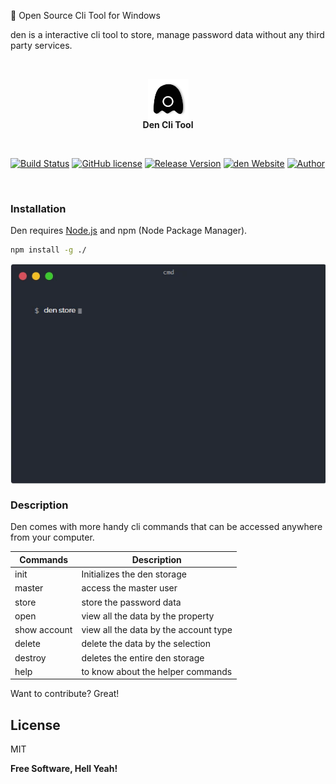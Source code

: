 
🎉 Open Source Cli Tool for Windows

den is a interactive cli tool to store, manage password data without any third party services.

&nbsp;
&nbsp;
<p align="center">
  <img align="center" height="65px" src="./images/logo.png" alt="den-logo"/><br/>
  <span><strong>Den Cli Tool</strong></span>
</p>
&nbsp;

[![Build Status](https://img.shields.io/badge/build-passing-green.svg)](https://shields.io/) 
[![GitHub license](https://img.shields.io/github/license/prakashjaw/den)](https://github.com/prakashjaw/den/blob/master/LICENSE)
[![Release Version](https://img.shields.io/badge/release-v1.0.0-green.svg)](https://github.com/prakashjaw/den) 
[![den Website](https://img.shields.io/website-up-down-green-red/http/cv.lbesson.qc.to.svg)]()
[![Author](https://img.shields.io/badge/author-prakashjaw-blue.svg)](https://prakashjaw.bss.design) 

&nbsp;

### Installation

Den requires [Node.js](https://nodejs.org/) and npm (Node Package Manager).

```cmd
npm install -g ./
```
<p align="center">
<img align="center" src="./images/cmdgif.gif" alt="terminal-animation"/>
</p>

### Description

Den comes with more handy cli commands that can be accessed anywhere from your computer.

| Commands | Description |
| ------ | ------ |
| init | Initializes the den storage |
| master | access the master user |
| store | store the password data |
| open | view all the data by the property |
| show account | view all the data by the account type |
| delete | delete the data by the selection |
| destroy | deletes the entire den storage |
| help | to know about the helper commands |

Want to contribute? Great!

License
----

MIT

**Free Software, Hell Yeah!**

